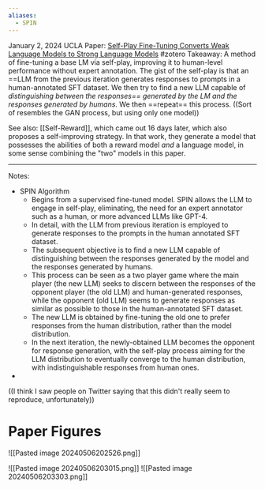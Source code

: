 ```yaml
---
aliases:
  - SPIN
---
```

January 2, 2024
UCLA
Paper: [Self-Play Fine-Tuning Converts Weak Language Models to Strong Language Models](https://arxiv.org/abs/2401.01335)
#zotero 
Takeaway: A method of fine-tuning a base LM via self-play, improving it to human-level performance without expert annotation. The gist of the self-play is that an ==LLM from the previous iteration generates responses to prompts in a human-annotated SFT dataset. We then try to find a new LLM capable of *distinguishing between the responses== generated by the LM and the responses generated by humans*. We then ==repeat== this process. ((Sort of resembles the GAN process, but using only one model))

See also: [[Self-Reward]], which came out 16 days later, which also proposes a self-improving strategy. In that work, they generate a model that possesses the abilities of both a reward model *and* a language model, in some sense combining the "two" models in this paper.

----

Notes:
- SPIN Algorithm
	- Begins from a supervised fine-tuned model. SPIN allows the LLM to engage in self-play, eliminating, the need for an expert annotator such as a human, or more advanced LLMs like GPT-4.
	- In detail, with the LLM from previous iteration is employed to generate responses to the prompts in the human annotated SFT dataset.
	- The subsequent objective is to find a new LLM capable of distinguishing between the responses generated by the model and the responses generated by humans.
	- This process can be seen as a two player game where the main player (the new LLM) seeks to discern between the responses of the opponent player (the old LLM) and human-generated responses, while the opponent (old LLM) seems to generate responses as similar as possible to those in the human-annotated SFT dataset.
	- The new LLM is obtained by fine-tuning the old one to prefer responses from the human distribution, rather than the model distribution.
	- In the next iteration, the newly-obtained LLM becomes the opponent for response generation, with the self-play process aiming for the LLM distribution to eventually converge to the human distribution, with indistinguishable responses from human ones.
- 

((I think I saw people on Twitter saying that this didn't really seem to reproduce, unfortunately))


# Paper Figures

![[Pasted image 20240506202526.png]]

![[Pasted image 20240506203015.png]]
![[Pasted image 20240506203303.png]]
